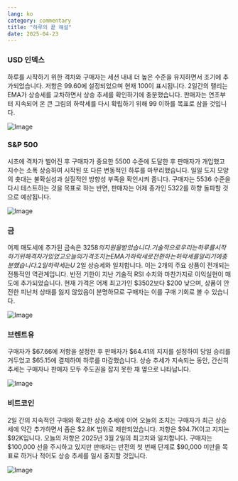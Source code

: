 ```yaml
---
lang: ko
category: commentary
title: "하루의 끝 해설"
date: 2025-04-23
---
```


### USD 인덱스

하루를 시작하기 위한 격차와 구매자는 세션 내내 더 높은 수준을 유지하면서 조기에 추가되었습니다. 저항은 99.60에 설정되었으며 현재 100이 표시됩니다. 2일간의 랠리는 EMA가 상승세를 교차하면서 상승 추세를 확인하기에 충분했습니다. 판매자는 연초부터 지속되어 온 큰 그림의 하락세를 다시 확립하기 위해 99 이하를 목표로 삼을 것입니다.

![Image](https://markleighedu.github.io/img/Apr-2025/23-Apr-2025/usdindex.jpg)

### S&P 500

시초에 격차가 벌어진 후 구매자가 중요한 5500 수준에 도달한 후 판매자가 개입했고 지수는 소폭 상승하여 시작된 또 다른 변동적인 하루를 마무리했습니다. 일일 도지 모양의 촛대는 불확실성과 실질적인 방향성 부족을 확인시켜 줍니다. 구매자는 5536 수준을 다시 테스트하는 것을 목표로 하는 반면, 판매자는 어제 종가인 5322를 하향 돌파할 것으로 예상됩니다.

![Image](https://markleighedu.github.io/img/Apr-2025/23-Apr-2025/sp500.jpg)

### 금

어제 매도세에 추가된 금속은 $3258의 지원을 받았습니다. 기술적으로 우리는 하루를 시작하기 위해 격차가 있었고 오늘의 가격 조치는 EMA가 하락세로 전환하는 하락세를 알리기에 충분했습니다. 2일 하락세는 U$ 2일 상승세와 일치합니다. 이는 2개의 주요 상품이 전개되는 전통적인 역관계입니다. 반전 기한이 지난 기술적 RSI 수치와 마찬가지로 이익실현이 매도에 추가되었습니다. 현재 가격은 어제 최고가인 $3502보다 $200 낮으며, 상품이 안전한 피난처 상태를 잃지 않았음이 분명하므로 구매자는 이를 구매 기회로 볼 수 있습니다.

![Image](https://markleighedu.github.io/img/Apr-2025/23-Apr-2025/gold.jpg)

### 브렌트유

구매자가 $67.66에 저항을 설정한 후 판매자가 $64.41의 지지를 설정하여 당일 승리를 거두었고 $65.15에 결제하여 하루를 마감했습니다. 상승 추세가 지속되는 동안, 간신히 추세는 구매자나 판매자 모두 주도권을 잡지 못한 채 옆으로 나타납니다.

![Image](https://markleighedu.github.io/img/Apr-2025/23-Apr-2025/brentoil.jpg)

### 비트코인

2일 간의 지속적인 구매와 확고한 상승 추세에 이어 오늘의 조치는 구매자가 최근 상승세에 약간 추가하면서 좁은 $2.8K 범위로 제한되었습니다. 저항은 $94.7K이고 지지는 $92K입니다. 오늘의 저항은 2025년 3월 2일의 최고치와 일치합니다. 구매자는 $100,000 선을 주시하고 있지만 판매자는 반전의 첫 번째 단계로 $90,000 미만을 목표로 하거나 적어도 상승 추세를 일시 중지할 것입니다.

![Image](https://markleighedu.github.io/img/Apr-2025/23-Apr-2025/bitcoin.jpg)

